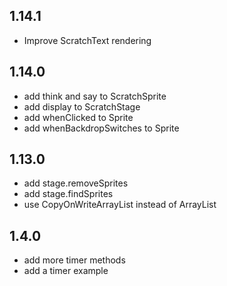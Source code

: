 ## 1.14.1

* Improve ScratchText rendering

## 1.14.0

* add think and say to ScratchSprite
* add display to ScratchStage
* add whenClicked to Sprite
* add whenBackdropSwitches to Sprite

## 1.13.0

* add stage.removeSprites
* add stage.findSprites
* use CopyOnWriteArrayList instead of ArrayList

## 1.4.0

* add more timer methods
* add a timer example
